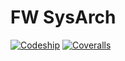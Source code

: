 # FW SysArch
[![Codeship](https://img.shields.io/codeship/b38d7970-1bc9-0135-46a5-6673607aea6e.svg)](https://app.codeship.com/projects/219760)
[![Coveralls](https://img.shields.io/coveralls/jpkeane/fw-sysarch.svg)](https://coveralls.io/github/jpkeane/fw-sysarch)